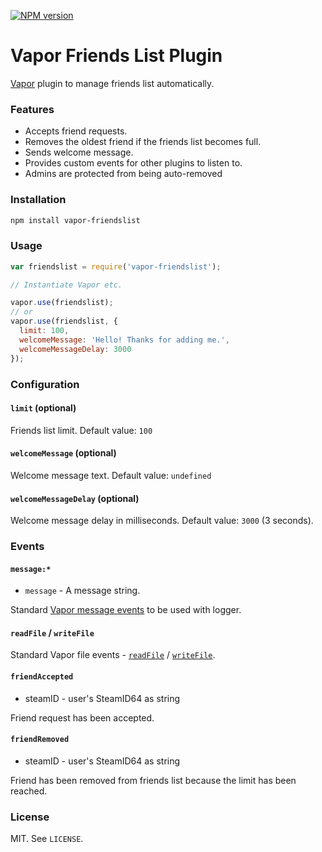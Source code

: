[![NPM version](http://img.shields.io/npm/v/vapor-friendslist.svg?style=flat)](https://www.npmjs.org/package/vapor-friendslist)

# Vapor Friends List Plugin

[Vapor](https://github.com/scholtzm/vapor) plugin to manage friends list automatically.

### Features

- Accepts friend requests.
- Removes the oldest friend if the friends list becomes full.
- Sends welcome message.
- Provides custom events for other plugins to listen to.
- Admins are protected from being auto-removed

### Installation

```sh
npm install vapor-friendslist
```

### Usage

```js
var friendslist = require('vapor-friendslist');

// Instantiate Vapor etc.

vapor.use(friendslist);
// or
vapor.use(friendslist, {
  limit: 100,
  welcomeMessage: 'Hello! Thanks for adding me.',
  welcomeMessageDelay: 3000
});
```

### Configuration

#### `limit` (optional)

Friends list limit. Default value: `100`

#### `welcomeMessage` (optional)

Welcome message text. Default value: `undefined`

#### `welcomeMessageDelay` (optional)

Welcome message delay in milliseconds. Default value: `3000` (3 seconds).

### Events

#### `message:*`

* `message` - A message string.

Standard [Vapor message events](https://github.com/scholtzm/vapor/blob/master/docs/EVENTS.md#message) to be used with logger.

#### `readFile` / `writeFile`

Standard Vapor file events - [`readFile`](https://github.com/scholtzm/vapor/blob/master/docs/EVENTS.md#readfile) / [`writeFile`](https://github.com/scholtzm/vapor/blob/master/docs/EVENTS.md#writefile).

#### `friendAccepted`

* steamID - user's SteamID64 as string

Friend request has been accepted.

#### `friendRemoved`

* steamID - user's SteamID64 as string

Friend has been removed from friends list because the limit has been reached.

### License

MIT. See `LICENSE`.
